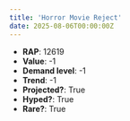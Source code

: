 ```yaml
---
title: 'Horror Movie Reject'
date: 2025-08-06T00:00:00Z
---
```

- **RAP**: 12619
- **Value**: -1
- **Demand level**: -1
- **Trend**: -1
- **Projected?**: True
- **Hyped?**: True
- **Rare?**: True

